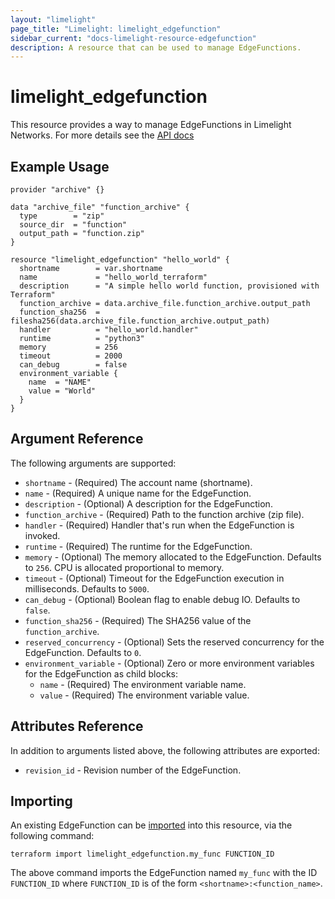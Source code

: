 ```yaml
---
layout: "limelight"
page_title: "Limelight: limelight_edgefunction"
sidebar_current: "docs-limelight-resource-edgefunction"
description: A resource that can be used to manage EdgeFunctions.
---
```


# limelight_edgefunction

This resource provides a way to manage EdgeFunctions in Limelight Networks.
For more details see the [API docs](https://support.limelight.com/public/openapi/edgefunctions/index.html#tag/Function-Management)

## Example Usage

```hcl
provider "archive" {}

data "archive_file" "function_archive" {
  type        = "zip"
  source_dir  = "function"
  output_path = "function.zip"
}

resource "limelight_edgefunction" "hello_world" {
  shortname        = var.shortname
  name             = "hello_world_terraform"
  description      = "A simple hello world function, provisioned with Terraform"
  function_archive = data.archive_file.function_archive.output_path
  function_sha256  = filesha256(data.archive_file.function_archive.output_path)
  handler          = "hello_world.handler"
  runtime          = "python3"
  memory           = 256
  timeout          = 2000
  can_debug        = false
  environment_variable {
    name  = "NAME"
    value = "World"
  }
}
```

## Argument Reference

The following arguments are supported:

* `shortname` - (Required) The account name (shortname).
* `name` - (Required) A unique name for the EdgeFunction.
* `description` - (Optional) A description for the EdgeFunction.
* `function_archive` - (Required) Path to the function archive (zip file).
* `handler` - (Required) Handler that's run when the EdgeFunction is invoked.
* `runtime` - (Required) The runtime for the EdgeFunction.
* `memory` - (Optional) The memory allocated to the EdgeFunction. Defaults to `256`. CPU is allocated
  proportional to memory.
* `timeout` - (Optional) Timeout for the EdgeFunction execution in milliseconds. Defaults to `5000`.
* `can_debug` - (Optional) Boolean flag to enable debug IO. Defaults to `false`.
* `function_sha256` - (Required) The SHA256 value of the `function_archive`.
* `reserved_concurrency` - (Optional) Sets the reserved concurrency for the EdgeFunction. Defaults to `0`.
* `environment_variable` - (Optional) Zero or more environment variables for the EdgeFunction as child blocks:
  * `name` - (Required) The environment variable name.
  * `value` - (Required) The environment variable value.

## Attributes Reference

In addition to arguments listed above, the following attributes are exported:

* `revision_id` - Revision number of the EdgeFunction.

## Importing

An existing EdgeFunction can be [imported][docs-import] into this resource, via the following command:

[docs-import]: /docs/import/index.html

```
terraform import limelight_edgefunction.my_func FUNCTION_ID
```

The above command imports the EdgeFunction named `my_func` with the ID `FUNCTION_ID` where `FUNCTION_ID`
is of the form `<shortname>:<function_name>`.
